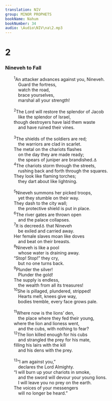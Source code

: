 ```yaml
---
translation: NIV
group: MINOR PROPHETS
bookName: Nahum 
bookNumber: 34
audio: \Audio\NIV\na\2.mp3
---
```


<div class="title"><h1>2</h1><h3>Nineveh to Fall </h3></div>
<span class="verse na_2_1">  <sup>1</sup>An attacker advances against you, Nineveh. <br/>   Guard the fortress, <br/>   watch the road, <br/>   brace yourselves, <br/>   marshal all your strength! <br/><br/></span>
<span class="verse na_2_2">  <sup>2</sup>The Lord will restore the splendor of Jacob <br/>   like the splendor of Israel, <br/>  though destroyers have laid them waste <br/>   and have ruined their vines. <br/><br/></span>
<span class="verse na_2_3">  <sup>3</sup>The shields of the soldiers are red; <br/>   the warriors are clad in scarlet. <br/>  The metal on the chariots flashes <br/>   on the day they are made ready; <br/>   the spears of juniper are brandished.<a data-toggle="tooltip" data-placement="bottom" title="Hebrew; Septuagint and Syriac ready; / the horsemen rush to and fro .">⚓</a><br/></span>
<span class="verse na_2_4">  <sup>4</sup>The chariots storm through the streets, <br/>   rushing back and forth through the squares. <br/>  They look like flaming torches; <br/>   they dart about like lightning. <br/><br/></span>
<span class="verse na_2_5">  <sup>5</sup>Nineveh summons her picked troops, <br/>   yet they stumble on their way. <br/>  They dash to the city wall; <br/>   the protective shield is put in place. <br/></span>
<span class="verse na_2_6">  <sup>6</sup>The river gates are thrown open <br/>   and the palace collapses. <br/></span>
<span class="verse na_2_7">  <sup>7</sup>It is decreed<a data-toggle="tooltip" data-placement="bottom" title="The meaning of the Hebrew for this word is uncertain.">⚓</a> that Nineveh <br/>   be exiled and carried away. <br/>  Her female slaves moan like doves <br/>   and beat on their breasts. <br/></span>
<span class="verse na_2_8">  <sup>8</sup>Nineveh is like a pool <br/>   whose water is draining away. <br/>  “Stop! Stop!” they cry, <br/>   but no one turns back. <br/></span>
<span class="verse na_2_9">  <sup>9</sup>Plunder the silver! <br/>   Plunder the gold! <br/>  The supply is endless, <br/>   the wealth from all its treasures! <br/></span>
<span class="verse na_2_10">  <sup>10</sup>She is pillaged, plundered, stripped! <br/>   Hearts melt, knees give way, <br/>   bodies tremble, every face grows pale. <br/><br/></span>
<span class="verse na_2_11">  <sup>11</sup>Where now is the lions’ den, <br/>   the place where they fed their young, <br/>  where the lion and lioness went, <br/>   and the cubs, with nothing to fear? <br/></span>
<span class="verse na_2_12">  <sup>12</sup>The lion killed enough for his cubs <br/>   and strangled the prey for his mate, <br/>  filling his lairs with the kill <br/>   and his dens with the prey. <br/><br/></span>
<span class="verse na_2_13">  <sup>13</sup>“I am against you,” <br/>   declares the Lord Almighty. <br/>  “I will burn up your chariots in smoke, <br/>   and the sword will devour your young lions. <br/>   I will leave you no prey on the earth. <br/>  The voices of your messengers <br/>   will no longer be heard.” <br/></span>
